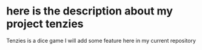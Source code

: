 # here is the description about my project tenzies
Tenzies is a dice game
I will add some feature here in my current repository
